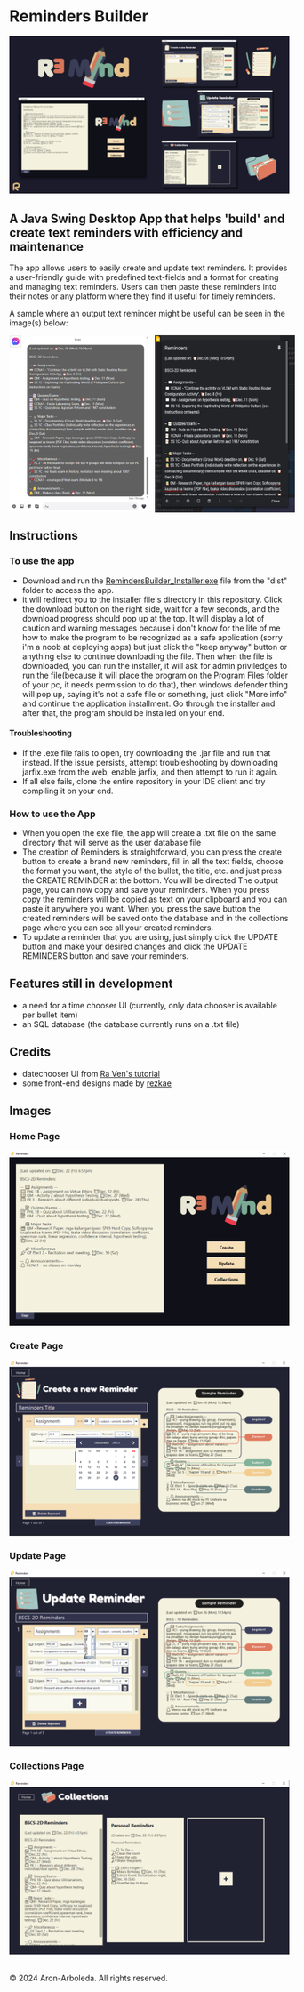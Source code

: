 # Reminders Builder 

<img src='RemindersBuilder.png'>

## A Java Swing Desktop App that helps 'build' and create text reminders with efficiency and maintenance

The app allows users to easily create and update text reminders. It provides a user-friendly guide with predefined text-fields and a format for creating and managing text reminders. Users can then paste these reminders into their notes or any platform where they find it useful for timely reminders.

A sample where an output text reminder might be useful can be seen in the image(s) below:

<div style='
  display: flex;
  flex-direction: row;
  object-fit: cover;
  column-gap: 10px;
  max-width: 50%;
  max-height: 30%;
'>
  <img src='messengerReminders.png'>
  <img src='googlekeepReminders.png'>
</div>

## Instructions
### To use the app
* Download and run the [RemindersBuilder_Installer.exe](https://github.com/Aron-Arboleda/RemindersBuilder/blob/master/dist/RemindersBuilder_Installer.exe) file from the "dist" folder to access the app.
* it will redirect you to the installer file's directory in this repository. Click the download button on the right side, wait for a few seconds, and the download progress should pop up at the top. It will display a lot of caution and warning messages because i don't know for the life of me how to make the program to be recognized as a safe application (sorry i'm a noob at deploying apps) but just click the "keep anyway" button or anything else to continue downloading the file. Then when the file is downloaded, you can run the installer, it will ask for admin priviledges to run the file(because it will place the program on the Program Files folder of your pc, it needs permission to do that), then windows defender thing will pop up, saying it's not a safe file or something, just click "More info" and continue the application installment. Go through the installer and after that, the program should be installed on your end.

#### Troubleshooting
* If the .exe file fails to open, try downloading the .jar file and run that instead. If the issue persists, attempt troubleshooting by downloading jarfix.exe from the web, enable jarfix, and then attempt to run it again.
* If all else fails, clone the entire repository in your IDE client and try compiling it on your end.

### How to use the App
* When you open the exe file, the app will create a .txt file on the same directory that will serve as the user database file
* The creation of Reminders is straightforward, you can press the create button to create a brand new reminders, fill in all the text fields, choose the format you want, the style of the bullet, the title, etc. and just press the CREATE REMINDER at the bottom. You will be directed The output page, you can now copy and save your reminders. When you press copy the reminders will be copied as text on your clipboard and you can paste it anywhere you want. When you press the save button the created reminders will be saved onto the database and in the collections page where you can see all your created reminders. 
* To update a reminder that you are using, just simply click the UPDATE button and make your desired changes and click the UPDATE REMINDERS button and save your reminders.

## Features still in development
* a need for a time chooser UI (currently, only data chooser is available per bullet item)
* an SQL database (the database currently runs on a .txt file)

## Credits
* datechooser UI from [Ra Ven's tutorial](https://www.youtube.com/watch?v=8x_t8euwCGM&t=108s)
* some front-end designs made by [rezkae](https://github.com/rezkae)

## Images

### Home Page
<img src='RemindersBuilder_homepage.png'>

### Create Page
<img src='RemindersBuilder_createpage.png'>

### Update Page
<img src='RemindersBuilder_updatepage.png'>

### Collections Page
<img src='RemindersBuilder_collectionspage.png'>

<br>&copy; 2024 Aron-Arboleda. All rights reserved.
